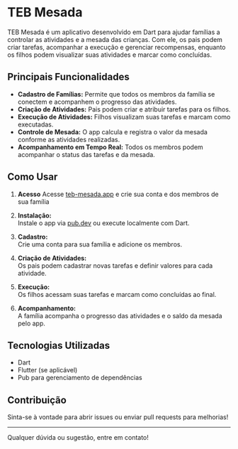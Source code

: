 # TEB Mesada

TEB Mesada é um aplicativo desenvolvido em Dart para ajudar famílias a controlar as atividades e a mesada das crianças. Com ele, os pais podem criar tarefas, acompanhar a execução e gerenciar recompensas, enquanto os filhos podem visualizar suas atividades e marcar como concluídas.

## Principais Funcionalidades

- **Cadastro de Famílias:** Permite que todos os membros da família se conectem e acompanhem o progresso das atividades.
- **Criação de Atividades:** Pais podem criar e atribuir tarefas para os filhos.
- **Execução de Atividades:** Filhos visualizam suas tarefas e marcam como executadas.
- **Controle de Mesada:** O app calcula e registra o valor da mesada conforme as atividades realizadas.
- **Acompanhamento em Tempo Real:** Todos os membros podem acompanhar o status das tarefas e da mesada.

## Como Usar

1. **Acesso**
   Acesse [teb-mesada.app](https://teb-mesada.web.app/) e crie sua conta e dos membros de sua família

2. **Instalação:**  
   Instale o app via [pub.dev](https://pub.dev/) ou execute localmente com Dart.

3. **Cadastro:**  
   Crie uma conta para sua família e adicione os membros.

4. **Criação de Atividades:**  
   Os pais podem cadastrar novas tarefas e definir valores para cada atividade.

5. **Execução:**  
   Os filhos acessam suas tarefas e marcam como concluídas ao final.

6. **Acompanhamento:**  
   A família acompanha o progresso das atividades e o saldo da mesada pelo app.

## Tecnologias Utilizadas

- Dart
- Flutter (se aplicável)
- Pub para gerenciamento de dependências

## Contribuição

Sinta-se à vontade para abrir issues ou enviar pull requests para melhorias!

---

Qualquer dúvida ou sugestão, entre em contato!